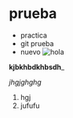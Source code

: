 # prueba

* practica
* git prueba
* nuevo 
![hola](https://www.semana.com/resizer/ETrfb9_0GK1ZC5QvzMY1xeUU4iE=/1200x675/filters:format(jpg):quality(50)//cloudfront-us-east-1.images.arcpublishing.com/semana/Z374YOCR5RGIVLH5YZ3XBE7EUA.jpg)

__kjbkhbdkhbsdh___

*jhgjghghg*

1. hgj
2. jufufu


